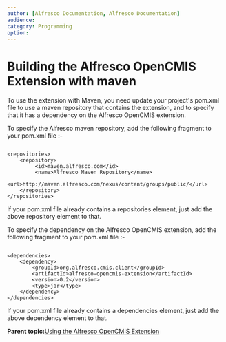 ```yaml
---
author: [Alfresco Documentation, Alfresco Documentation]
audience: 
category: Programming
option: 
---
```


# Building the Alfresco OpenCMIS Extension with maven

To use the extension with Maven, you need update your project's pom.xml file to use a maven repository that contains the extension, and to specify that it has a dependency on the Alfresco OpenCMIS extension.

To specify the Alfresco maven repository, add the following fragment to your pom.xml file :-

```

<repositories>
    <repository>
         <id>maven.alfresco.com</id>
         <name>Alfresco Maven Repository</name>
         <url>http://maven.alfresco.com/nexus/content/groups/public/</url>
    </repository>
</repositories>

```

If your pom.xml file already contains a repositories element, just add the above repository element to that.

To specify the dependency on the Alfresco OpenCMIS extension, add the following fragment to your pom.xml file :-

```

<dependencies>
    <dependency>
        <groupId>org.alfresco.cmis.client</groupId>
        <artifactId>alfresco-opencmis-extension</artifactId>
        <version>0.2</version>
        <type>jar</type>
    </dependency>
</dependencies>

```

If your pom.xml file already contains a dependencies element, just add the above dependency element to that.

**Parent topic:**[Using the Alfresco OpenCMIS Extension](../../../pra/1/concepts/opencmis-ext-using.md)

